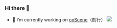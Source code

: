 ### Hi there 👋
- 🔭 I’m currently working on [coScene](https://github.com/coscene-io)（刻行）
![](https://github-readme-stats.vercel.app/api?username=Woodii1998)
<!--
**Woodii1998/Woodii1998** is a ✨ _special_ ✨ repository because its `README.md` (this file) appears on your GitHub profile.

Here are some ideas to get you started:

- 🔭 I’m currently working on ...
- 🌱 I’m currently learning ...
- 👯 I’m looking to collaborate on ...
- 🤔 I’m looking for help with ...
- 💬 Ask me about ...
- 📫 How to reach me: ...
- 😄 Pronouns: ...
- ⚡ Fun fact: ...

-->
